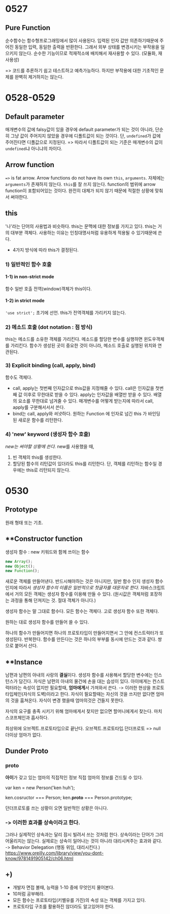 # 0527
## Pure Function
순수함수는 함수형프로그래밍에서 많이 사용된다. 
입력된 인자 값만 의존하기때문에 주어진 동일한 입력, 동일한 출력을 반환한다. 그래서 외부 상태를 변경시키는 부작용을 일으키지 않는다. 
순수한 기능이므로 적재적소에 배치해서 재사용할 수 있다. (모듈화, 재사용성)

=> 코드를 추론하기 쉽고 테스트하고 예측가능하다. 하지만 부작용에 대한 기초적인 문제를 완벽히 제거하지는 않는다.
# 0528-0529
## Default parameter
매개변수의 값에 falsy값이 있을 경우에 default parameter가 되는 것이 아니라, 단순히 그냥 값이 주어지지 않았을 경우에 디폴트값이 되는 것이다. 단, `undefined`가 값에 주어진다면 디폴값으로 지정된다. 
=> 따라서 디폴트값이 되는 기준은 매개변수의 값이 `undefined`냐 아니냐의 차이다.
## Arrow function
`=>` is  fat arrow.
Arrow functions do not have its own `this`, `arguments`.
자체에는 `arguments`가 존재하지 않는다. `this`를 잘 쓰지 않는다.
function의 범위에 arrow function이 포함되어있는 것이다. 완전히 대체가 되지 않기 때문에 적절한 상황에 맞춰서 써야한다.
## this
'나'라는 단어의 사용법과 비슷하다.
this는 문맥에 대한 정보를 가지고 있다.
this는 거의 대부분 객체다.
사용하는 이유는 인칭대명사처럼 유용하게 적용될 수 있기때문에 쓴다.
- 4가지 방식에 따라 this가 결정된다.
### 1) 일반적인 함수 호출
#### 1-1)  in non-strict mode
함수 일반 호출
전역(window)객체가 this이다.
#### 1-2) in strict mode
`'use strict';` 초기에 선언.
this가 전역객체를 가리키지 않는다.
### 2) 메소드 호출 (dot notation : 점 방식)
this는 메소드를 소유한 객체를 가리킨다.
메소드를 할당한 변수를 실행하면 윈도우객체를 가리킨다.
함수가 생성된 곳이 중요한 것이 아니라, 메소드 호출로 실행된 위치와 연관된다.
### 3) Explicit binding (call, apply, bind)
함수도 객체다. 
- call, apply는 첫번째 인자값으로 this값을 지정해줄 수 있다. 
call은 인자값을 첫번째 값 이후로 무한대로 받을 수 있다.
apply는 인자값을 배열만 받을 수 있다. 배열의 요소를 무한대로 넘겨줄 수 있다.
매개변수를 어떻게 받는지에 따라서 call, apply를 구분해서서서 쓴다.
- bind는 call, apply와 *비슷*하다.
원하는 Function 에 인자로 넘긴 this 가 바인딩 된 새로운 함수를 리턴한다.
### 4) 'new' keyword (생성자 함수 호출)
*new는 써야할 상황에 쓴다.*
new를 사용했을 때,
1) 빈 객체의 this를 생성한다.
2) 할당된 함수의 리턴값이 있더라도 this를 리턴한다.
단, 객체를 리턴하는 함수일 경우에는 this로 리턴되지 않는다.
# 0530
## Prototype
원래 형태 또는 기초.
## **Constructor function
생성자 함수 : new 키워드와 함께 쓰이는 함수
```js
new Array();
new Object();
new Function();
```
새로운 객체를 만들어낸다.
반드시해야하는 것은 아니지만, 일반 함수 인지 생성자 함수 인지에 따라서
*생성자 함수의 이름은 일반적으로 첫글자를 대문자로 한다.*
자바스크립트에서 거의 모든 객체는 생성자 함수를 이용해 만들 수 있다. 
(원시값은 객체처럼 포장하는 과정을 통해 던져지는 것. 절대 객체가 아니다.)

생성자 함수는 말 그대로 함수다.
모든 함수는 객체다.
고로 생성자 함수 또한 객체다.

원하는 대로 생성자 함수를 만들어 쓸 수 있다. 

하나의 함수가 만들어지면 하나의 프로토타입이 만들어지면서 그 안에 컨스트럭터가 또 생성된다. 반복한다. 함수를 만든다는 것은 하나의 부부를 동시에 만드는 것과 같다. 쌍으로 붙어서 산다.
## **Instance
남편과 남편의 아내의 사랑의 **결실**이다. 
생성자 함수를 사용해서 할당한 변수에는 인스턴스가 담긴다.
자식은 남편의 아내의 물건에 손을 대는 습성이 있다.
아이에게는 컨스트럭터라는 속성이 없지만 필요할때, **엄마에게**서 가져와서 쓴다.
-> 이러한 현상을 프로토타입체인(자식의 도벽)이라고 한다. 
자식이 필요할때는 자신의 것을 쓰지만 없다면 엄마의 것을 훔쳐온다. 자식이 변경 했을때 엄마의것은 건들지 못한다.

자식의 요구를 충족 시키기 위해 엄마에게서 찾지만 없으면 할머니에게서 찾는다.
마치 스코프체인과 흡사하다.

최상위에 오브젝트.프로토타입으로 끝난다.
오브젝트.프로토타입.던더프로토 => null
더이상 엄마가 없다.
## Dunder Proto
### __proto__
**아이**가 갖고 있는 엄마의 직접적인 정보
직접 엄마의 정보를 건드릴 수 있다.

var ken = new Person('ken huh');

ken.cosructor === Person;
ken.__proto__ === Person.prototype;

던더프로토를 쓰는 상황이 오면 일반적인 상황은 아니다.
### -> 이러한 효과를 상속이라고 한다. 
그러나 실제적인 상속과는 달리 잠시 빌려서 쓰는 것처럼 한다.
상속이라는 단어가 그리 어울리지는 않는다. 실제로는 상속이 일어나는 것이 아니라 대리시켜주는 효과와 같다.
-> Behavior Delegation (행동 위임, 대리시킨다.)
https://www.oreilly.com/library/view/you-dont-know/9781491905142/ch06.html
## +)
- 개발자 면접 볼때, 능력을 1-10 중에 무엇인지 물어본다.
- 10처럼 공부해라.
- 모든 함수는 프로토타입(키벨유를 가진)의 속성 또는 객체를 가지고 있다.
- 프로토타입 구조를 활용하진 않더라도 알고있어야 한다.